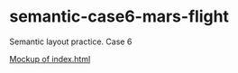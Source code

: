 # semantic-case6-mars-flight

Semantic layout practice. Case 6

[Mockup of index.html](img/index-mock.jpeg)
